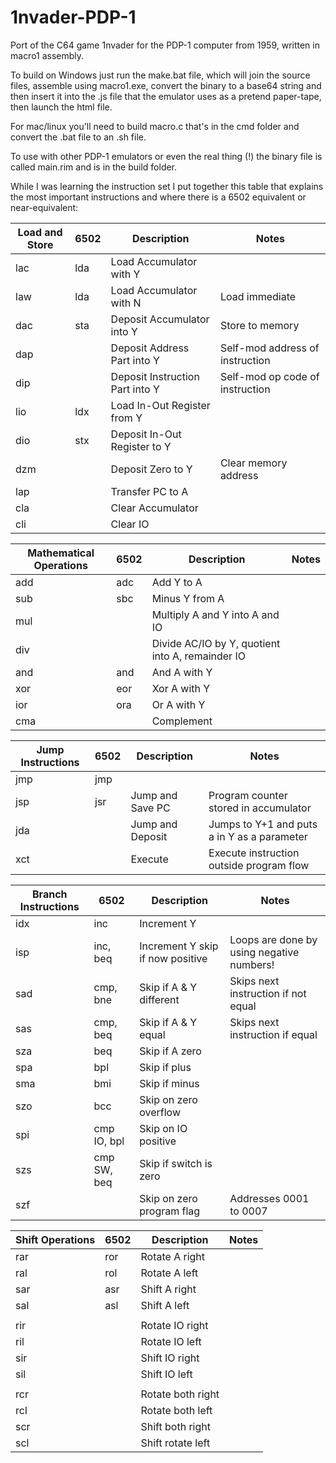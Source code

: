 # 1nvader-PDP-1
Port of the C64 game 1nvader for the PDP-1 computer from 1959, written in macro1 assembly.


To build on Windows just run the make.bat file, which will join the source files, assemble using macro1.exe, convert the binary to a base64 string and then insert it into the .js file that the emulator uses as a pretend paper-tape, then launch the html file.

For mac/linux you'll need to build macro.c that's in the cmd folder and convert the .bat file to an .sh file.

To use with other PDP-1 emulators or even the real thing (!) the binary file is called main.rim and is in the build folder.

While I was learning the instruction set I put together this table that explains the most important instructions and where there is a 6502 equivalent or near-equivalent:

|	Load and Store	|	6502	|	Description	|	Notes
|	---------------------------------	|	---------------------------------	|	---------------------------------	|	---------------------------------
|	lac	|	lda	|	Load Accumulator with Y	|	
|	law	|	lda	|	Load Accumulator with N	|	Load immediate
|	dac	|	sta	|	Deposit Accumulator into Y	|	Store to memory
|	dap	|		|	Deposit Address Part into Y	|	Self-mod address of instruction
|	dip	|		|	Deposit Instruction Part into Y	|	Self-mod op code of instruction
|	lio	|	ldx	|	Load In-Out Register from Y	|	
|	dio	|	stx	|	Deposit In-Out Register to Y	|	
|	dzm	|		|	Deposit Zero to Y	|	Clear memory address
|	lap	|		|	Transfer PC to A	|	
|	cla	|		|	Clear Accumulator	|	
|	cli	|		|	Clear IO	|	
							
|	Mathematical Operations	|	6502	|	Description	|	Notes
|	---------------------------------	|	---------------------------------	|	---------------------------------	|	---------------------------------
|	add	|	adc	|	Add Y to A	|	
|	sub	|	sbc	|	Minus Y from A	|	
|	mul	|		|	Multiply A and Y into A and IO	|	
|	div	|		|	Divide AC/IO by Y, quotient into A, remainder IO	|	
|	and	|	and	|	And A with Y	|	
|	xor	|	eor	|	Xor A with Y	|	
|	ior	|	ora	|	Or A with Y	|	
|	cma	|		|	Complement	|	
							
|	Jump Instructions	|	6502	|	Description	|	Notes
|	---------------------------------	|	---------------------------------	|	---------------------------------	|	---------------------------------
|	jmp	|	jmp	|		|	
|	jsp	|	jsr	|	Jump and Save PC	|	Program counter stored in accumulator
|	jda	|		|	Jump and Deposit	|	Jumps to Y+1 and puts a in Y as a parameter
|	xct	|		|	Execute	|	Execute instruction outside program flow
							
|	Branch Instructions	|	6502	|	Description	|	Notes
|	---------------------------------	|	---------------------------------	|	---------------------------------	|	---------------------------------
|	idx	|	inc	|	Increment Y	|	
|	isp	|	inc, beq	|	Increment Y skip if now positive	|	Loops are done by using negative numbers!
|	sad	|	cmp, bne	|	Skip if A & Y different	|	Skips next instruction if not equal
|	sas	|	cmp, beq	|	Skip if A & Y equal	|	Skips next instruction if equal
|	sza	|	beq	|	Skip if A zero	|	
|	spa	|	bpl	|	Skip if plus	|	
|	sma	|	bmi	|	Skip if minus	|	
|	szo	|	bcc	|	Skip on zero overflow	|	
|	spi	|	cmp IO, bpl	|	Skip on IO positive	|	
|	szs	|	cmp SW, beq	|	Skip if switch is zero	|	
|	szf	|		|	Skip on zero program flag	|	Addresses 0001 to 0007
							
|	Shift Operations	|	6502	|	Description	|	Notes
|	---------------------------------	|	---------------------------------	|	---------------------------------	|	---------------------------------
|	rar	|	ror	|	Rotate A right	|	
|	ral	|	rol	|	Rotate A left	|	
|	sar	|	asr	|	Shift A right	|	
|	sal	|	asl	|	Shift A left	|	
|		|		|		|	
|	rir	|		|	Rotate IO right	|	
|	ril	|		|	Rotate IO left	|	
|	sir	|		|	Shift IO right	|	
|	sil	|		|	Shift IO left	|	
|		|		|		|	
|	rcr	|		|	Rotate both right	|	
|	rcl	|		|	Rotate both left	|	
|	scr	|		|	Shift both right	|	
|	scl	|		|	Shift rotate left	|	


